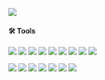 [![](https://i.giphy.com/media/v1.Y2lkPTc5MGI3NjExaG1zNHNmdHRqZ2k2cTg4aXhtMHU0b3NhaGNlNDJqdTMwZHQ3dXE1aiZlcD12MV9pbnRlcm5hbF9naWZfYnlfaWQmY3Q9Zw/k18ovZoNopHivapXcz/giphy.gif)](https://linktr.ee/killflex)

#### 🛠️ **Tools**

![](http://img.shields.io/badge/-HTML-white?logo=html5&style=flat&logoColor=white&color=E34F26)
![](http://img.shields.io/badge/-CSS-white?logo=css3&style=flat&logoColor=white&color=1572B6)
![](http://img.shields.io/badge/-JavaScript-white?logo=javascript&style=flat&logoColor=black&color=F7DF1E)
![](http://img.shields.io/badge/-PHP-white?logo=php&style=flat&logoColor=white&color=777BB4)
![](http://img.shields.io/badge/-Python-white?logo=python&style=flat&logoColor=white&color=3776AB)
![](http://img.shields.io/badge/-MySQL-white?logo=mysql&style=flat&logoColor=black&color=4479A1)
![](http://img.shields.io/badge/-React%20JS-white?logo=react&style=flat&logoColor=black&color=61DAFB)
![](http://img.shields.io/badge/-Bootstrap-white?logo=bootstrap&style=flat&logoColor=white&color=7952B3)
![](http://img.shields.io/badge/-Tailwind%20CSS-white?logo=tailwindcss&style=flat&logoColor=white&color=06B6D4)

![](http://img.shields.io/badge/-After%20Effects-white?logo=adobeaftereffects&style=flat&logoColor=white&color=9999FF)
![](http://img.shields.io/badge/-Premiere%20Pro-white?logo=adobepremierepro&style=flat&logoColor=white&color=9999FF)
![](http://img.shields.io/badge/-Photoshop-white?logo=adobephotoshop&style=flat&logoColor=black&color=31A8FF)
![](http://img.shields.io/badge/-Blender-white?logo=blender&style=flat&logoColor=white&color=E87D0D)
![](http://img.shields.io/badge/-Cinema%204D-white?logo=cinema4d&style=flat&logoColor=white&color=011A6A)
![](http://img.shields.io/badge/-Octane-white?logo=octanerender&style=flat&logoColor=black&color=000000)
![](http://img.shields.io/badge/-Redshift-white?logo=coronarenderer&style=flat&logoColor=black&color=E1140A)
